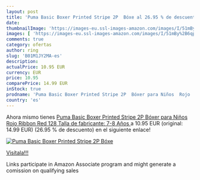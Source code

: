 ```yaml
---
layout: post
title: 'Puma Basic Boxer Printed Stripe 2P  Bóxe al 26.95 % de descuento'
date: 
thumbnailImage: 'https://images-eu.ssl-images-amazon.com/images/I/51mBy%2B6qpKL._SL200_.jpg'
images: [ 'https://images-eu.ssl-images-amazon.com/images/I/51mBy%2B6qpKL._SL200_.jpg' ]
comments: true
category: ofertas
author: ring
slug: 'B01M1JY2MA-es'
description:
actualPrice: 10.95 EUR
currency: EUR
price: 10.95
comparePrice: 14.99 EUR
inStock: true
prodname: 'Puma Basic Boxer Printed Stripe 2P  Bóxer para Niños  Rojo  Ribbon Red   128  Talla de fabricante: 7-8 Años '
country: 'es'
---
```


Ahora mismo tienes [Puma Basic Boxer Printed Stripe 2P  Bóxer para Niños  Rojo  Ribbon Red   128  Talla de fabricante: 7-8 Años ](https://www.amazon.es/dp/B01M1JY2MA/?tag=tolees-21) a 10.95 EUR (original: 14.99 EUR) (26.95 %  de descuento) en el siguiente enlace!

[![Puma Basic Boxer Printed Stripe 2P  Bóxe](https://images-eu.ssl-images-amazon.com/images/I/51mBy%2B6qpKL._SL200_.jpg)](https://www.amazon.es/dp/B01M1JY2MA/?tag=tolees-21)

[Visítala!!!](https://www.amazon.es/dp/B01M1JY2MA/?tag=tolees-21)

Links participate in Amazon Associate program and might generate a comission on qualifying sales
